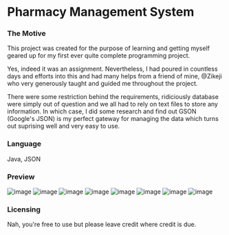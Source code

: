 # Pharmacy Management System

### The Motive
This project was created for the purpose of learning and getting myself geared up for my first ever quite complete programming project. 

Yes, indeed it was an assignment. Nevertheless, I had poured in countless days and efforts into this and had many helps from a friend of mine, @Zikeji who very generously taught and guided me throughout the project.

There were some restriction behind the requirements, ridiciously database were simply out of question and we all had to rely on text files to store any information. In which case, I did some research and find out GSON (Google's JSON) is my perfect gateway for managing the data which turns out suprising well and very easy to use.

### Language
Java, JSON

### Preview

![image](https://user-images.githubusercontent.com/762914/133828375-f1300f8c-507f-459d-a12c-9c29a496b9ca.png)
![image](https://user-images.githubusercontent.com/762914/133828421-1e27944c-cbcd-4f94-9c21-492b9da0e664.png)
![image](https://user-images.githubusercontent.com/762914/133828497-a6559c1d-7596-4ff4-8774-9597dd4c27d7.png)
![image](https://user-images.githubusercontent.com/762914/133828533-16df8655-84c5-4adf-bcde-b7d441bca5e6.png)
![image](https://user-images.githubusercontent.com/762914/133828547-ff7f7e3c-b767-4f08-8088-ffbadb3f30e5.png)
![image](https://user-images.githubusercontent.com/762914/133828551-0032d201-3e10-40c4-b59c-6a2dbeccd659.png)
![image](https://user-images.githubusercontent.com/762914/133828400-cafe52fc-1461-4416-9e9d-e72c6d14d29e.png)
![image](https://user-images.githubusercontent.com/762914/133828694-acdf04d4-10df-4c46-bf03-f940edf837cc.png)

### Licensing
Nah, you're free to use but please leave credit where credit is due.
